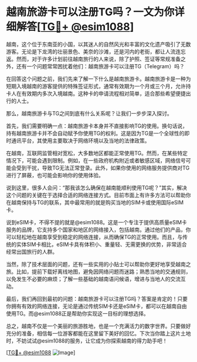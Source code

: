# 越南旅游卡可以注册TG吗？一文为你详细解答[[TG💪+ @esim1088](https://t.me/s/esim1088)]

越南，这个位于东南亚的小国，以其迷人的自然风光和丰富的文化遗产吸引了无数游客。无论是下龙湾的壮丽景色、美奈的沙滩，还是河内的老街，都让人流连忘返。然而，对于许多计划前往越南旅行的人来说，除了护照、签证等常规准备之外，还有一个问题常常困扰着他们：越南旅游卡可以注册TG（Telegram）吗？

在回答这个问题之前，我们先来了解一下什么是越南旅游卡。越南旅游卡是一种为短期入境越南的游客提供的特殊签证形式，通常有效期为一个月或三个月，允许持卡人在有效期内多次入境越南。这种卡的申请流程相对简单，适合那些希望便捷出行的人士。

那么，越南旅游卡与TG之间到底有什么关系呢？让我们一步步深入探讨。

首先，我们需要明确一点：越南旅游卡本身并不直接影响TG的使用。换句话说，持有越南旅游卡并不会自动赋予你使用TG的权利。这是因为TG是一个全球性的即时通讯平台，其使用主要取决于网络环境以及当地的法律政策。

在越南，互联网监管相对宽松，大多数地区都能正常使用TG。然而，在某些特定情况下，可能会遇到限制。例如，在一些政府机构附近或者敏感区域，网络信号可能会受到干扰，导致TG无法正常登录。此外，如果你使用的网络服务提供商对TG进行了屏蔽，也可能会影响你的使用体验。

说到这里，很多人会问：“那我该怎么确保在越南能顺利使用TG呢？”其实，解决这个问题的关键在于选择合适的网络连接方式。目前市面上有许多方法可以帮助你在越南保持与TG的联系，其中最常用的就是购买当地的SIM卡或使用国际eSIM卡。

说到eSIM卡，不得不提的就是@esim1088。这是一个专注于提供高质量eSIM卡服务的品牌，它支持多个国家和地区的网络接入，包括越南。通过他们的产品，你可以轻松地在越南享受到稳定的网络连接，从而确保TG的正常使用。而且，与传统的实体SIM卡相比，eSIM卡具有体积小、重量轻、无需更换的优势，非常适合经常出国旅行的人群。

当然，除了技术层面的问题，还有一些实用的小贴士可以帮助你更好地享受越南之旅。比如，提前下载好离线地图，避免因网络问题而迷路；熟悉当地的交通规则，以免发生不必要的麻烦；了解一些基础的越南语问候语，增进与当地人的交流互动。

最后，我们再回到最初的问题：越南旅游卡可以注册TG吗？答案是肯定的！只要你拥有有效的网络连接，无论是通过传统SIM卡还是eSIM卡，都可以在越南自由使用TG。而@esim1088正是帮助你实现这一目标的理想选择。

总之，越南不仅是一个美丽的旅游胜地，也是一个充满活力的数字世界。只要做好充分的准备，相信每一位游客都能在这里留下美好的回忆。下次当你踏上这片土地时，不妨试试@esim1088的服务，让它成为你探索越南的得力助手吧！

[[TG💪+ @esim1088](https://t.me/s/esim1088) ![Image](https://i.postimg.cc/4NQfJmqS/Snipaste-2025-05-13-00-14-12.png)]